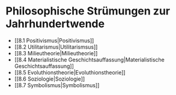 # Philosophische Strümungen zur Jahrhundertwende
- [[8.1 Positivismus|Positivismus]]
- [[8.2 Utilitarismus|Utilitarismsus]]
- [[8.3 Milieutheorie|Milieutheorie]]
- [[8.4 Materialistische Geschichtsauffassung|Materialistische Geschichtsauffassung]]
- [[8.5 Evoluthionstheorie|Evoluthionstheorie]]
- [[8.6 Soziologie|Soziologie]]
- [[8.7 Symbolismus|Symbolismus]]